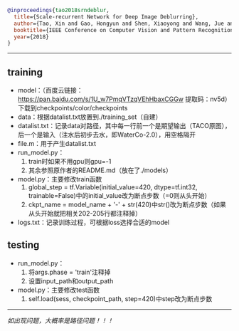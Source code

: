 ```bibtex
@inproceedings{tao2018srndeblur,
  title={Scale-recurrent Network for Deep Image Deblurring},
  author={Tao, Xin and Gao, Hongyun and Shen, Xiaoyong and Wang, Jue and Jia, Jiaya},
  booktitle={IEEE Conference on Computer Vision and Pattern Recognition (CVPR)},
  year={2018}
}
```
***
## training
+ model：（百度云链接：https://pan.baidu.com/s/1U_w7PmqVTzqVEhHbaxCGGw 提取码：nv5d）下载到checkpoints/color/checkpoints
+ data：根据datalist.txt放置到./training_set（自建）
+ datalist.txt：记录data对路径，其中每一行前一个是期望输出（TACO原图），后一个是输入（注水后初步去水，即WaterCo-2.0），用空格隔开
+ file.m：用于产生datalist.txt
+ run_model.py：
    1. train时如果不用gpu则gpu=-1
    2. 其余参照原作者的README.md（放在了./models）
+ model.py：主要修改train函数
    1. global_step = tf.Variable(initial_value=420, dtype=tf.int32, trainable=False)中的initial_value改为断点步数（=0则从头开始）
    2. ckpt_name = model_name + '-' + str(420)中str()改为断点步数（如果从头开始就把相关202-205行都注释掉）
+ logs.txt：记录训练过程，可根据loss选择合适的model

## testing
+ run_model.py：
    1. 将args.phase = 'train'注释掉
    2. 设置input_path和output_path
+ model.py：主要修改test函数
    1. self.load(sess, checkpoint_path, step=420)中step改为断点步数

***
_如出现问题，大概率是路径问题！！！_
